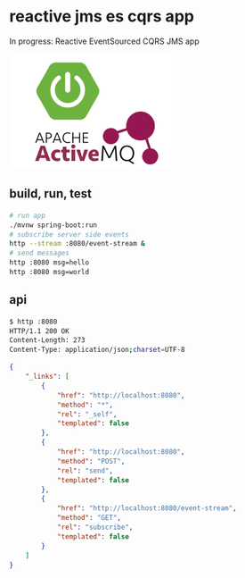 # reactive jms es cqrs app
In progress: Reactive EventSourced CQRS JMS app

<!--
<img src="./logo.png" alt="drawing" width="50%" />
-->
![](./logo.png)

## build, run, test

```bash
# run app
./mvnw spring-boot:run
# subscribe server side events
http --stream :8080/event-stream &
# send messages
http :8080 msg=hello
http :8080 msg=world
```

## api
```bash
$ http :8080
HTTP/1.1 200 OK
Content-Length: 273
Content-Type: application/json;charset=UTF-8
```

```json
{
    "_links": [
        {
            "href": "http://localhost:8080",
            "method": "*",
            "rel": "_self",
            "templated": false
        },
        {
            "href": "http://localhost:8080",
            "method": "POST",
            "rel": "send",
            "templated": false
        },
        {
            "href": "http://localhost:8080/event-stream",
            "method": "GET",
            "rel": "subscribe",
            "templated": false
        }
    ]
}
```
